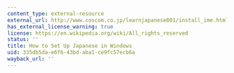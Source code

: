```yaml
---
content_type: external-resource
external_url: http://www.coscom.co.jp/learnjapanese801/install_ime.html
has_external_license_warning: true
license: https://en.wikipedia.org/wiki/All_rights_reserved
status: ''
title: How to Set Up Japanese in Windows
uid: 335db5da-e6f6-43bd-aba1-ce9fc57ecb6a
wayback_url: ''
---
```

